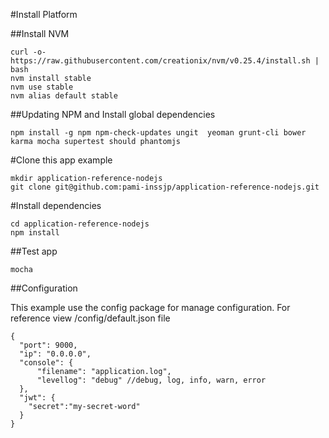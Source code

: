 #Install Platform

##Install NVM
 
    curl -o- https://raw.githubusercontent.com/creationix/nvm/v0.25.4/install.sh | bash  
    nvm install stable  
    nvm use stable  
    nvm alias default stable  
 
##Updating NPM and Install global dependencies

    npm install -g npm npm-check-updates ungit  yeoman grunt-cli bower karma mocha supertest should phantomjs
 
#Clone this app example
  
    mkdir application-reference-nodejs
    git clone git@github.com:pami-inssjp/application-reference-nodejs.git
  
#Install dependencies

    cd application-reference-nodejs
    npm install
    
##Test app

    mocha

##Configuration

This example use the config package for manage configuration. For reference view /config/default.json file

    {
      "port": 9000,
      "ip": "0.0.0.0",
      "console": {
    	  "filename": "application.log",
    	  "levellog": "debug" //debug, log, info, warn, error
      },
      "jwt": {
        "secret":"my-secret-word"
      }
    }